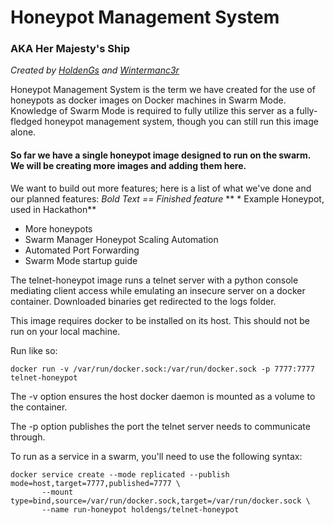# Honeypot Management System
### AKA Her Majesty's Ship

*Created by [HoldenGs](https://github.com/HoldenGs/) and [Wintermanc3r](https://github.com/wintermanc3r/)*

Honeypot Management System is the term we have created for the use of honeypots as docker images on Docker machines in Swarm Mode. Knowledge of Swarm Mode is required to fully utilize this server as a fully-fledged honeypot management system, though you can still run this image alone.


#### So far we have a single honeypot image designed to run on the swarm. We will be creating more images and adding them here.

We want to build out more features; here is a list of what we've done and our planned features:
*Bold Text == Finished feature*
** * Example Honeypot, used in Hackathon**
* More honeypots
* Swarm Manager Honeypot Scaling Automation
* Automated Port Forwarding
* Swarm Mode startup guide

The telnet-honeypot image runs a telnet server with a python console mediating client access while emulating an insecure server on a docker container. Downloaded binaries get redirected to the logs folder.



This image requires docker to be installed on its host. This should not be run on your local machine.

Run like so:
~~~~
docker run -v /var/run/docker.sock:/var/run/docker.sock -p 7777:7777 telnet-honeypot
~~~~

The -v option ensures the host docker daemon is mounted as a volume to the container.

The -p option publishes the port the telnet server needs to communicate through.

To run as a service in a swarm, you'll need to use the following syntax:
~~~~
docker service create --mode replicated --publish mode=host,target=7777,published=7777 \
       --mount type=bind,source=/var/run/docker.sock,target=/var/run/docker.sock \
       --name run-honeypot holdengs/telnet-honeypot
~~~~
